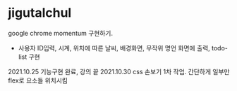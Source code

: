 # jigutalchul

google chrome momentum 구현하기.
- 사용자 ID입력, 시계, 위치에 따른 날씨, 배경화면, 무작위 명언 화면에 출력, todo-list 구현

2021.10.25 기능구현 완료, 강의 끝
2021.10.30 css 손보기 1차 작업. 간단하게 일부만 flex로 요소들 위치시킴 
